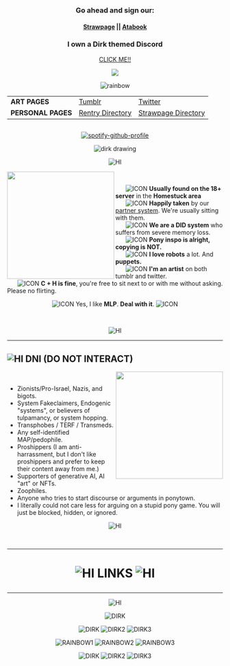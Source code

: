 ### <p align=center> Go ahead and sign our: </p>
#### <p align=center> [Strawpage](https://akechigoropersona.straw.page) || [Atabook](https://dirkuu.atabook.org)

### <p align=center> I own a Dirk themed Discord

*<p align=center>* [CLICK ME!!](https://discord.gg/ePHmTbECCD)

*<p align=center>* ![](https://komarev.com/ghpvc/?username=dirkuu&color=f2a400)

*<p align=center>* ![rainbow](https://file.garden/ZclrkDwUoz3IMPJW/rainbowpixel10.gifv) 

<table align="center">
  <tr>
    <td><b>ART PAGES</b></td>
    <td><a href="https://www.tumblr.com/foxxism">Tumblr</a></td>
    <td><a href="https://x.com/myriadserased">Twitter</a></td>
  </tr>
  <tr>
    <td><b>PERSONAL PAGES</b></td>
    <td><a href="https://rentry.co/myriadstruth">Rentry Directory</a></td>
    <td><a href="https://akechigoropersona.straw.page">Strawpage Directory</a></td>
  </tr>
</table>

<h2>

  </p>
</h2>

*<p align=center>* [![spotify-github-profile](https://spotify-github-profile.kittinanx.com/api/view?uid=rhkr6n4oym83dtdmjwfq77a6e&cover_image=true&theme=default&show_offline=false&background_color=121212&interchange=false&bar_color=f2a400)](https://github.com/kittinan/spotify-github-profile)

*<p align=center>* ![dirk drawing](https://file.garden/ZclrkDwUoz3IMPJW/dirk-strider-homestuck%20(1).gif)

*<p align=center>* ![HI](https://file.garden/ZclrkDwUoz3IMPJW/dirkstriderbanner.gifv)

<img src="https://file.garden/ZclrkDwUoz3IMPJW/dirk-strider-homestuck%20(2).gif" width="250" align="left">
&nbsp;&nbsp;&nbsp;&nbsp;

&nbsp;&nbsp;&nbsp;&nbsp;&nbsp; ![ICON](https://file.garden/ZclrkDwUoz3IMPJW/dirkicon.gifv) **Usually found on the 18+ server** in the **Homestuck area**       
&nbsp;&nbsp;&nbsp;&nbsp;&nbsp; ![ICON](https://file.garden/ZclrkDwUoz3IMPJW/dirkicon.gifv) **Happily taken** by our [partner system](https://github.com/Gatixan). We're usually sitting with them.            
&nbsp;&nbsp;&nbsp;&nbsp;&nbsp; ![ICON](https://file.garden/ZclrkDwUoz3IMPJW/dirkicon.gifv) **We are a DID system** who suffers from severe memory loss.              
&nbsp;&nbsp;&nbsp;&nbsp;&nbsp; ![ICON](https://file.garden/ZclrkDwUoz3IMPJW/dirkicon.gifv) **Pony inspo is alright, copying is NOT.**    
&nbsp;&nbsp;&nbsp;&nbsp;&nbsp; ![ICON](https://file.garden/ZclrkDwUoz3IMPJW/dirkicon.gifv) **I love robots** a lot. And **puppets.**            
&nbsp;&nbsp;&nbsp;&nbsp;&nbsp; ![ICON](https://file.garden/ZclrkDwUoz3IMPJW/dirkicon.gifv) **I'm an artist** on both tumblr and twitter.          
&nbsp;&nbsp;&nbsp;&nbsp;&nbsp; ![ICON](https://file.garden/ZclrkDwUoz3IMPJW/dirkicon.gifv) **C + H is fine**, you're free to sit next to or with me without asking. Please no flirting.

*<p align=center>* ![ICON](https://file.garden/ZclrkDwUoz3IMPJW/rainbowpixel2.gifv) Yes, I like **MLP**. **Deal with it**. ![ICON](https://file.garden/ZclrkDwUoz3IMPJW/rainbowpixel1.gifv)

&nbsp;&nbsp;&nbsp;&nbsp;
*<p align=center>* ![HI](https://file.garden/ZclrkDwUoz3IMPJW/dstriderbanner2.gifv)
<br clear="all">

---
![HI](https://file.garden/ZclrkDwUoz3IMPJW/rainbowpixel9.gifv) **DNI (DO NOT INTERACT)**
-------------------------------------------------------------------------------
<img src="https://file.garden/ZclrkDwUoz3IMPJW/dirk-strider-homestuck%20(3).gif" width="250" align="right">
&nbsp;&nbsp;&nbsp;&nbsp;

 - Zionists/Pro-Israel, Nazis, and bigots.
 - System Fakeclaimers, Endogenic "systems", or believers of tulpamancy, or system hopping.
 - Transphobes / TERF / Transmeds.
 - Any self-identified MAP/pedophile.
 - Proshippers (I am anti-harrassment, but I don't like proshippers and prefer to keep their content away from me.)
 - Supporters of generative AI, AI "art" or NFTs.
 - Zoophiles.
 - Anyone who tries to start discourse or arguments in ponytown.
 - I literally could not care less for arguing on a stupid pony game. You will just be blocked, hidden, or ignored.

*<p align=center>* ![HI](https://file.garden/ZclrkDwUoz3IMPJW/rainbowpixel5.gifv)

<br clear="all">

---
# <p align=center> ![HI](https://file.garden/ZclrkDwUoz3IMPJW/rainbowpixel3.gifv) LINKS ![HI](https://file.garden/ZclrkDwUoz3IMPJW/rainbowpixelflipped.gif)
---

*<p align=center>* ![HI](https://file.garden/ZclrkDwUoz3IMPJW/rainbowpixel8.gifv)


*<p align=center>* ![DIRK](https://file.garden/ZclrkDwUoz3IMPJW/0843505975ab783555fa7b4d694a2603e3dfa718.gifv) </p>
*<p align=center>* ![DIRK](https://file.garden/ZclrkDwUoz3IMPJW/dirklbinky1.gifv) ![DIRK2](https://file.garden/ZclrkDwUoz3IMPJW/dirkblinky2.pnj) ![DIRK3](https://file.garden/ZclrkDwUoz3IMPJW/dirkblinky3.pnj) </p>
*<p align=center>* ![RAINBOW1](https://file.garden/ZclrkDwUoz3IMPJW/rainbow1.gifv) ![RAINBOW2](https://file.garden/ZclrkDwUoz3IMPJW/rainbow2.gifv) ![RAINBOW3](https://file.garden/ZclrkDwUoz3IMPJW/rainbow3.pnj) </p>
*<p align=center>* ![DIRK](https://file.garden/ZclrkDwUoz3IMPJW/dstriderblinky6.gifv) ![DIRK2](https://file.garden/ZclrkDwUoz3IMPJW/dstriderblinky4.gifv) ![DIRK3](https://file.garden/ZclrkDwUoz3IMPJW/dirkstriderblinky5.gifv) </p>

<br clear="all">
